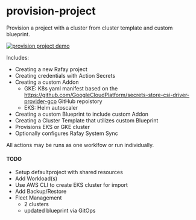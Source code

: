 # provision-project
Provision a project with a cluster from cluster template and custom blueprint.

[![provision project demo](https://github.com/rafay-presales/provision-project-demo/actions/workflows/provision-project.yaml/badge.svg)](https://github.com/rafay-presales/provision-project-demo/actions/workflows/provision-project.yaml)

Includes:
- Creating a new Rafay project
- Creating credentials with Action Secrets
- Creating a custom Addon
  - GKE: K8s yaml manifest based on the https://github.com/GoogleCloudPlatform/secrets-store-csi-driver-provider-gcp GitHub repoistory
  - EKS: Helm autoscaler
- Creating a custom Blueprint to include custom Addon
- Creating a Cluster Template that utilizes custom Blueprint
- Provisions EKS or GKE cluster
- Optionally configures Rafay System Sync

All actions may be runs as one worklfow or run individually. 

#### TODO
- Setup defaultproject with shared resources
- Add Workload(s)
- Use AWS CLI to create EKS cluster for import
- Add Backup/Restore
- Fleet Management 
  - 2 clusters
  - updated blueprint via GitOps
